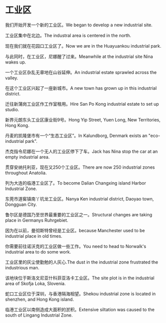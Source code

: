 # 工业区

<p><span class="chinese">我们开始开发一个新的工业区。</span><span class="english">We began to develop a new industrial site.</span></p>

<p><span class="chinese">工业区集中在北边。</span><span class="english">The industral area is centered in the north.</span></p>

<p><span class="chinese">现在我们就在花园口工业区了。</span><span class="english">Now we are in the Huayuankou industrial park.</span></p>

<p><span class="chinese">与此同时，在工业区，尼娜醒了过来。</span><span class="english">Meanwhile at the industrial site Nina wakes up.</span></p>

<p><span class="chinese">一个工业区杂乱无章地在山谷延伸。</span><span class="english">An industrial estate sprawled across the valley.</span></p>

<p><span class="chinese">在这个工业区兴起了一座新城市。</span><span class="english">A new town has grown up in this industrial district.</span></p>

<p><span class="chinese">迁往新蒲岗工业区作工作室租用。</span><span class="english">Hire San Po Kong industrial estate to set up studio.</span></p>

<p><span class="chinese">新界元朗东头工业区康业街9号。</span><span class="english">Hong Yip Street, Yuen Long, New Territories, Hong Kong.</span></p>

<p><span class="chinese">丹麦的凯隆堡市有一个“生态工业区”。</span><span class="english">In Kalundborg, Denmark exists an "eco-industrial park".</span></p>

<p><span class="chinese">杰克指令尼娜在一个无人的工业区停下了车。</span><span class="english">Jack has Nina stop the car at an empty industrial area.</span></p>

<p><span class="chinese">贯穿安纳托利亚，现在又250个工业区。</span><span class="english">There are now 250 industrial zones throughout Anatolia.</span></p>

<p><span class="chinese">列为大连的临港工业区了。</span><span class="english">To become Dalian Changxing island Harbor Industrial Zone.</span></p>

<p><span class="chinese">东莞市道窖镇南丫坑龙工业区。</span><span class="english">Nanya Ken industrial district, Daoyao town, Dongguan City.</span></p>

<p><span class="chinese">鲁尔区是德国乃至世界最重要的工业区之一。</span><span class="english">Structural changes are taking place in Germanys Ruhrgebiet.</span></p>

<p><span class="chinese">因为在以前，曼彻斯特曾经是工业区。</span><span class="english">because Manchester used to be industrial place in old times.</span></p>

<p><span class="chinese">你需要前往诺沃克的工业区做一些工作。</span><span class="english">You need to head to Norwalk's industrial area to do some work.</span></p>

<p><span class="chinese">工业区里的灰尘使勤勉的人灰心.</span><span class="english">The dust in the  industrial zone frustrated the industrious man.</span></p>

<p><span class="chinese">该地块位于斯洛文尼亚什科菲亚洛卡工业区。</span><span class="english">The site plot is in the industrial area of Skofja Loka, Slovenia.</span></p>

<p><span class="chinese">蛇口工业区位于深圳，与香港隔海相望。</span><span class="english">Shekou industrial zone is located in shenzhen, and Hong Kong island.</span></p>

<p><span class="chinese">临港工业区以南侧造成大面积的淤积。</span><span class="english">Extensive siltation was caused to the south of Lingang Industrial Zone.</span></p>

